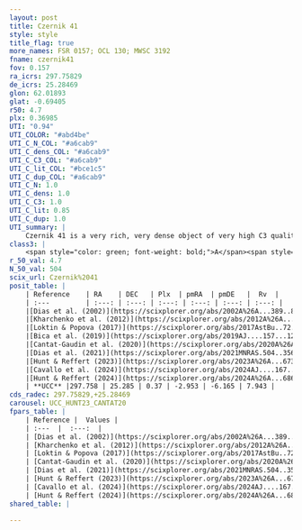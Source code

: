 ```yaml
---
layout: post
title: Czernik 41
style: style
title_flag: true
more_names: FSR 0157; OCL 130; MWSC 3192
fname: czernik41
fov: 0.157
ra_icrs: 297.75829
de_icrs: 25.28469
glon: 62.01893
glat: -0.69405
r50: 4.7
plx: 0.36985
UTI: "0.94"
UTI_COLOR: "#abd4be"
UTI_C_N_COL: "#a6cab9"
UTI_C_dens_COL: "#a6cab9"
UTI_C_C3_COL: "#a6cab9"
UTI_C_lit_COL: "#bce1c5"
UTI_C_dup_COL: "#a6cab9"
UTI_C_N: 1.0
UTI_C_dens: 1.0
UTI_C_C3: 1.0
UTI_C_lit: 0.85
UTI_C_dup: 1.0
UTI_summary: |
    Czernik 41 is a very rich, very dense object of very high C3 quality. It is well-studied in the literature.
class3: |
    <span style="color: green; font-weight: bold;">A</span><span style="color: green; font-weight: bold;">A</span>
r_50_val: 4.7
N_50_val: 504
scix_url: Czernik%2041
posit_table: |
    | Reference    | RA    | DEC   | Plx  | pmRA  | pmDE   |  Rv  |
    | :---         | :---: | :---: | :---: | :---: | :---: | :---: |
    |[Dias et al. (2002)](https://scixplorer.org/abs/2002A%26A...389..871D) | 297.754 | 25.269 | -- | -2.49 | -2.6 | -- |
    |[Kharchenko et al. (2012)](https://scixplorer.org/abs/2012A%26A...543A.156K) | 297.75 | 25.27 | -- | -1.34 | -3.3 | -- |
    |[Loktin & Popova (2017)](https://scixplorer.org/abs/2017AstBu..72..257L) | 297.75 | 25.27 | -- | -1.25 | -2.863 | -- |
    |[Bica et al. (2019)](https://scixplorer.org/abs/2019AJ....157...12B) | 297.752 | 25.287 | -- | -- | -- | -- |
    |[Cantat-Gaudin et al. (2020)](https://scixplorer.org/abs/2020A%26A...640A...1C) | 297.754 | 25.29 | 0.369 | -2.932 | -6.164 | -- |
    |[Dias et al. (2021)](https://scixplorer.org/abs/2021MNRAS.504..356D) | 297.762 | 25.292 | 0.374 | -2.937 | -6.153 | -13.4 |
    |[Hunt & Reffert (2023)](https://scixplorer.org/abs/2023A%26A...673A.114H) | 297.761 | 25.281 | 0.359 | -2.945 | -6.132 | 28.738 |
    |[Cavallo et al. (2024)](https://scixplorer.org/abs/2024AJ....167...12C) | 297.756 | 25.286 | 0.365 | -- | -- | -- |
    |[Hunt & Reffert (2024)](https://scixplorer.org/abs/2024A%26A...686A..42H) | 297.761 | 25.281 | 0.359 | -2.945 | -6.132 | 28.738 |
    | **UCC** |297.758 | 25.285 | 0.37 | -2.953 | -6.165 | 7.943 | 
cds_radec: 297.75829,+25.28469
carousel: UCC_HUNT23_CANTAT20
fpars_table: |
    | Reference |  Values |
    | :---  |  :---:  |
    | [Dias et al. (2002)](https://scixplorer.org/abs/2002A%26A...389..871D) | `E(B-V)=1.28, Dist=1360.0, Age=8.7` |
    | [Kharchenko et al. (2012)](https://scixplorer.org/abs/2012A%26A...543A.156K) | `e_bv=1.28, distance=1540, log_age=8.47` |
    | [Loktin & Popova (2017)](https://scixplorer.org/abs/2017AstBu..72..257L) | `E(B-V)=1.336, Dmod=12.409, logt=7.48` |
    | [Cantat-Gaudin et al. (2020)](https://scixplorer.org/abs/2020A%26A...640A...1C) | `AVNN=4.11, DMNN=12.03, AgeNN=7.11` |
    | [Dias et al. (2021)](https://scixplorer.org/abs/2021MNRAS.504..356D) | `Av=3.835, Dist=2620, logage=6.805, [Fe/H]=0.002` |
    | [Hunt & Reffert (2023)](https://scixplorer.org/abs/2023A%26A...673A.114H) | `AV50=4.981, diffAV50=3.03, MOD50=12.007, logAge50=7.43` |
    | [Cavallo et al. (2024)](https://scixplorer.org/abs/2024AJ....167...12C) | `AV50=4.74, dMod50=12.68, logAge50=7.27, [Fe/H]50=0.51` |
    | [Hunt & Reffert (2024)](https://scixplorer.org/abs/2024A%26A...686A..42H) | `MassJ=6448.62` |
shared_table: |
    
---
```

